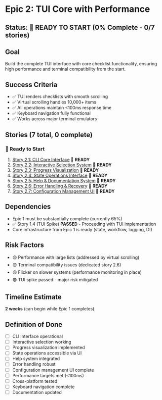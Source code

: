 # Epic 2: TUI Core with Performance

## Status: 📝 READY TO START (0% Complete - 0/7 stories)

## Goal

Build the complete TUI interface with core checklist functionality, ensuring high performance and terminal compatibility from the start.

## Success Criteria

- ✅ TUI renders checklists with smooth scrolling
- ✅ Virtual scrolling handles 10,000+ items
- ✅ All operations maintain <100ms response time
- ✅ Keyboard navigation fully functional
- ✅ Works across major terminal emulators

## Stories (7 total, 0 complete)

### 📝 Ready to Start
1. [Story 2.1: CLI Core Interface](story-2.1-cli-core-interface.md) 📝 **READY**
2. [Story 2.2: Interactive Selection System](story-2.2-interactive-selection.md) 📝 **READY**
3. [Story 2.3: Progress Visualization](story-2.3-progress-visualization.md) 📝 **READY**
4. [Story 2.4: State Operations Interface](story-2.4-state-operations.md) 📝 **READY**
5. [Story 2.5: Help & Documentation System](story-2.5-help-documentation.md) 📝 **READY**
6. [Story 2.6: Error Handling & Recovery](story-2.6-error-handling.md) 📝 **READY**
7. [Story 2.7: Configuration Management UI](story-2.7-configuration-management.md) 📝 **READY**

## Dependencies

- Epic 1 must be substantially complete (currently 65%)
- ✅ Story 1.4 (TUI Spike) **PASSED** - Proceeding with TUI implementation
- Core infrastructure from Epic 1 is ready (state, workflow, logging, DI)

## Risk Factors

- 🟡 Performance with large lists (addressed by virtual scrolling)
- 🟡 Terminal compatibility issues (dedicated story 2.6)
- 🟡 Flicker on slower systems (performance monitoring in place)
- 🟢 TUI spike passed - major risk mitigated

## Timeline Estimate

**2 weeks** (can begin while Epic 1 completes)

## Definition of Done

- [ ] CLI interface operational
- [ ] Interactive selection working
- [ ] Progress visualization implemented
- [ ] State operations accessible via UI
- [ ] Help system integrated
- [ ] Error handling robust
- [ ] Configuration management UI complete
- [ ] Performance targets met (<100ms)
- [ ] Cross-platform tested
- [ ] Keyboard navigation complete
- [ ] Documentation updated
